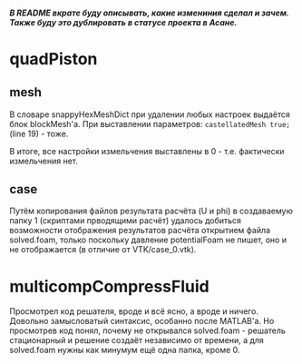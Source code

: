##### В README *_вкрате_* буду описывать, какие измениния сделал и зачем. Также буду это дублировать в статусе проекта в Асане.

# quadPiston
## mesh

В словаре snappyHexMeshDict при удалении любых настроек выдаётся блок blockMesh'a. При выставлении параметров: `castellatedMesh true;` (line 19) - тоже.

В итоге, все настройки измельчения выставлены в 0 - т.е. фактически измельчения нет.

## case

Путём копирования файлов результата расчёта (U и phi) в создаваемую папку 1 (скриптами прводящими расчёт) удалось добиться возможности отображения результатов расчёта открытием файла solved.foam, только поскольку давление potentialFoam не пишет, оно и не отображается (в отличие от VTK/case_0.vtk).

# multicompCompressFluid

Просмотрел код решателя, вроде и всё ясно, а вроде и ничего. Довольно замысловатый синтаксис, особанно после MATLAB'a.
Но просмотрев код понял, почему не открывался solved.foam - решатель стационарный и решение создаёт независимо от времени, а для solved.foam нужны как минумум ещё одна папка, кроме 0. 